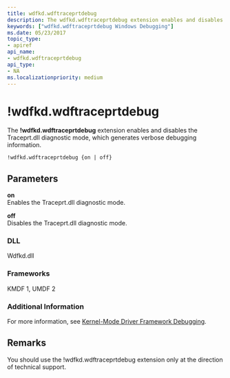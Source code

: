 ```yaml
---
title: wdfkd.wdftraceprtdebug
description: The wdfkd.wdftraceprtdebug extension enables and disables the Traceprt.dll diagnostic mode, which generates verbose debugging information.
keywords: ["wdfkd.wdftraceprtdebug Windows Debugging"]
ms.date: 05/23/2017
topic_type:
- apiref
api_name:
- wdfkd.wdftraceprtdebug
api_type:
- NA
ms.localizationpriority: medium
---
```


# !wdfkd.wdftraceprtdebug


The **!wdfkd.wdftraceprtdebug** extension enables and disables the Traceprt.dll diagnostic mode, which generates verbose debugging information.

```dbgcmd
!wdfkd.wdftraceprtdebug {on | off}
```

## <span id="Parameters"></span><span id="parameters"></span><span id="PARAMETERS"></span>Parameters


<span id="_______on______"></span><span id="_______ON______"></span> **on**   
Enables the Traceprt.dll diagnostic mode.

<span id="_______off______"></span><span id="_______OFF______"></span> **off**   
Disables the Traceprt.dll diagnostic mode.

### <span id="DLL"></span><span id="dll"></span>DLL

Wdfkd.dll

### <span id="Frameworks"></span><span id="frameworks"></span><span id="FRAMEWORKS"></span>Frameworks

KMDF 1, UMDF 2

### <span id="Additional_Information"></span><span id="additional_information"></span><span id="ADDITIONAL_INFORMATION"></span>Additional Information

For more information, see [Kernel-Mode Driver Framework Debugging](kernel-mode-driver-framework-debugging.md).

Remarks
-------

You should use the !wdfkd.wdftraceprtdebug extension only at the direction of technical support.

 

 





